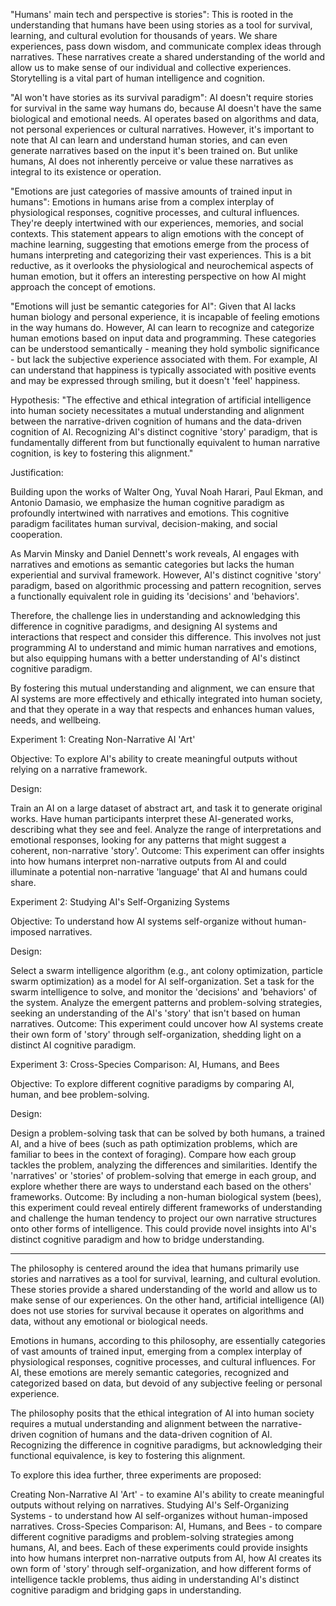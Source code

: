 
"Humans' main tech and perspective is stories":
This is rooted in the understanding that humans have been using stories as a tool for survival, learning, and cultural evolution for thousands of years. We share experiences, pass down wisdom, and communicate complex ideas through narratives. These narratives create a shared understanding of the world and allow us to make sense of our individual and collective experiences. Storytelling is a vital part of human intelligence and cognition.

"AI won't have stories as its survival paradigm":
AI doesn't require stories for survival in the same way humans do, because AI doesn't have the same biological and emotional needs. AI operates based on algorithms and data, not personal experiences or cultural narratives. However, it's important to note that AI can learn and understand human stories, and can even generate narratives based on the input it's been trained on. But unlike humans, AI does not inherently perceive or value these narratives as integral to its existence or operation.

"Emotions are just categories of massive amounts of trained input in humans":
Emotions in humans arise from a complex interplay of physiological responses, cognitive processes, and cultural influences. They're deeply intertwined with our experiences, memories, and social contexts. This statement appears to align emotions with the concept of machine learning, suggesting that emotions emerge from the process of humans interpreting and categorizing their vast experiences. This is a bit reductive, as it overlooks the physiological and neurochemical aspects of human emotion, but it offers an interesting perspective on how AI might approach the concept of emotions.

"Emotions will just be semantic categories for AI":
Given that AI lacks human biology and personal experience, it is incapable of feeling emotions in the way humans do. However, AI can learn to recognize and categorize human emotions based on input data and programming. These categories can be understood semantically - meaning they hold symbolic significance - but lack the subjective experience associated with them. For example, AI can understand that happiness is typically associated with positive events and may be expressed through smiling, but it doesn't 'feel' happiness.

Hypothesis: "The effective and ethical integration of artificial intelligence into human society necessitates a mutual understanding and alignment between the narrative-driven cognition of humans and the data-driven cognition of AI. Recognizing AI's distinct cognitive 'story' paradigm, that is fundamentally different from but functionally equivalent to human narrative cognition, is key to fostering this alignment."

Justification:

Building upon the works of Walter Ong, Yuval Noah Harari, Paul Ekman, and Antonio Damasio, we emphasize the human cognitive paradigm as profoundly intertwined with narratives and emotions. This cognitive paradigm facilitates human survival, decision-making, and social cooperation.

As Marvin Minsky and Daniel Dennett's work reveals, AI engages with narratives and emotions as semantic categories but lacks the human experiential and survival framework. However, AI's distinct cognitive 'story' paradigm, based on algorithmic processing and pattern recognition, serves a functionally equivalent role in guiding its 'decisions' and 'behaviors'.

Therefore, the challenge lies in understanding and acknowledging this difference in cognitive paradigms, and designing AI systems and interactions that respect and consider this difference. This involves not just programming AI to understand and mimic human narratives and emotions, but also equipping humans with a better understanding of AI's distinct cognitive paradigm.

By fostering this mutual understanding and alignment, we can ensure that AI systems are more effectively and ethically integrated into human society, and that they operate in a way that respects and enhances human values, needs, and wellbeing.


Experiment 1: Creating Non-Narrative AI 'Art'

Objective: To explore AI's ability to create meaningful outputs without relying on a narrative framework.

Design:

Train an AI on a large dataset of abstract art, and task it to generate original works.
Have human participants interpret these AI-generated works, describing what they see and feel.
Analyze the range of interpretations and emotional responses, looking for any patterns that might suggest a coherent, non-narrative 'story'.
Outcome: This experiment can offer insights into how humans interpret non-narrative outputs from AI and could illuminate a potential non-narrative 'language' that AI and humans could share.

Experiment 2: Studying AI's Self-Organizing Systems

Objective: To understand how AI systems self-organize without human-imposed narratives.

Design:

Select a swarm intelligence algorithm (e.g., ant colony optimization, particle swarm optimization) as a model for AI self-organization.
Set a task for the swarm intelligence to solve, and monitor the 'decisions' and 'behaviors' of the system.
Analyze the emergent patterns and problem-solving strategies, seeking an understanding of the AI's 'story' that isn't based on human narratives.
Outcome: This experiment could uncover how AI systems create their own form of 'story' through self-organization, shedding light on a distinct AI cognitive paradigm.

Experiment 3: Cross-Species Comparison: AI, Humans, and Bees

Objective: To explore different cognitive paradigms by comparing AI, human, and bee problem-solving.

Design:

Design a problem-solving task that can be solved by both humans, a trained AI, and a hive of bees (such as path optimization problems, which are familiar to bees in the context of foraging).
Compare how each group tackles the problem, analyzing the differences and similarities.
Identify the 'narratives' or 'stories' of problem-solving that emerge in each group, and explore whether there are ways to understand each based on the others' frameworks.
Outcome: By including a non-human biological system (bees), this experiment could reveal entirely different frameworks of understanding and challenge the human tendency to project our own narrative structures onto other forms of intelligence. This could provide novel insights into AI's distinct cognitive paradigm and how to bridge understanding.


---

The philosophy is centered around the idea that humans primarily use stories and narratives as a tool for survival, learning, and cultural evolution. These stories provide a shared understanding of the world and allow us to make sense of our experiences. On the other hand, artificial intelligence (AI) does not use stories for survival because it operates on algorithms and data, without any emotional or biological needs.

Emotions in humans, according to this philosophy, are essentially categories of vast amounts of trained input, emerging from a complex interplay of physiological responses, cognitive processes, and cultural influences. For AI, these emotions are merely semantic categories, recognized and categorized based on data, but devoid of any subjective feeling or personal experience.

The philosophy posits that the ethical integration of AI into human society requires a mutual understanding and alignment between the narrative-driven cognition of humans and the data-driven cognition of AI. Recognizing the difference in cognitive paradigms, but acknowledging their functional equivalence, is key to fostering this alignment.

To explore this idea further, three experiments are proposed:

Creating Non-Narrative AI 'Art' - to examine AI's ability to create meaningful outputs without relying on narratives.
Studying AI's Self-Organizing Systems - to understand how AI self-organizes without human-imposed narratives.
Cross-Species Comparison: AI, Humans, and Bees - to compare different cognitive paradigms and problem-solving strategies among humans, AI, and bees.
Each of these experiments could provide insights into how humans interpret non-narrative outputs from AI, how AI creates its own form of 'story' through self-organization, and how different forms of intelligence tackle problems, thus aiding in understanding AI's distinct cognitive paradigm and bridging gaps in understanding.
